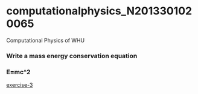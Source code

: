 # computationalphysics_N2013301020065
Computational Physics of WHU
### Write a mass energy conservation equation

### E=mc^2
[exercise-3](https://github.com/Tuanzhang0531/computationalphysics_N2013301020065/blob/master/exercise_3)
